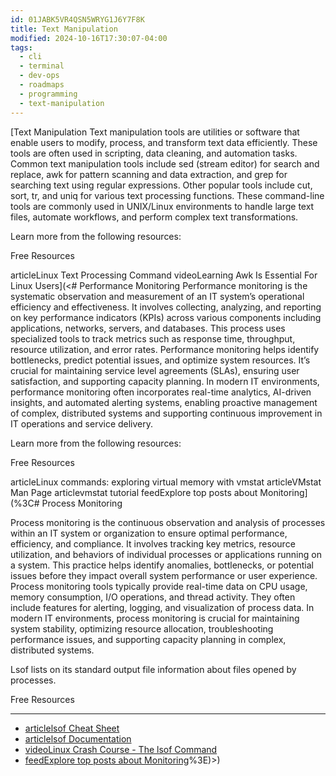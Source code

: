 ```yaml
---
id: 01JABK5VR4QSN5WRYG1J6Y7F8K
title: Text Manipulation
modified: 2024-10-16T17:30:07-04:00
tags:
  - cli
  - terminal
  - dev-ops
  - roadmaps
  - programming
  - text-manipulation
---
```

[Text Manipulation
Text manipulation tools are utilities or software that enable users to modify, process, and transform text data efficiently. These tools are often used in scripting, data cleaning, and automation tasks. Common text manipulation tools include sed (stream editor) for search and replace, awk for pattern scanning and data extraction, and grep for searching text using regular expressions. Other popular tools include cut, sort, tr, and uniq for various text processing functions. These command-line tools are commonly used in UNIX/Linux environments to handle large text files, automate workflows, and perform complex text transformations.

Learn more from the following resources:

Free Resources

articleLinux Text Processing Command
videoLearning Awk Is Essential For Linux Users](<# Performance Monitoring
Performance monitoring is the systematic observation and measurement of an IT system’s operational efficiency and effectiveness. It involves collecting, analyzing, and reporting on key performance indicators (KPIs) across various components including applications, networks, servers, and databases. This process uses specialized tools to track metrics such as response time, throughput, resource utilization, and error rates. Performance monitoring helps identify bottlenecks, predict potential issues, and optimize system resources. It’s crucial for maintaining service level agreements (SLAs), ensuring user satisfaction, and supporting capacity planning. In modern IT environments, performance monitoring often incorporates real-time analytics, AI-driven insights, and automated alerting systems, enabling proactive management of complex, distributed systems and supporting continuous improvement in IT operations and service delivery.

Learn more from the following resources:

Free Resources

articleLinux commands: exploring virtual memory with vmstat
articleVMstat Man Page
articlevmstat tutorial
feedExplore top posts about Monitoring](%3C# Process Monitoring

Process monitoring is the continuous observation and analysis of processes within an IT system or organization to ensure optimal performance, efficiency, and compliance. It involves tracking key metrics, resource utilization, and behaviors of individual processes or applications running on a system. This practice helps identify anomalies, bottlenecks, or potential issues before they impact overall system performance or user experience. Process monitoring tools typically provide real-time data on CPU usage, memory consumption, I/O operations, and thread activity. They often include features for alerting, logging, and visualization of process data. In modern IT environments, process monitoring is crucial for maintaining system stability, optimizing resource allocation, troubleshooting performance issues, and supporting capacity planning in complex, distributed systems.

Lsof lists on its standard output file information about files opened by processes.

Free Resources

---

- [articlelsof Cheat Sheet](https://neverendingsecurity.wordpress.com/2015/04/13/lsof-commands-cheatsheet/)
- [articlelsof Documentation](https://man7.org/linux/man-pages/man8/lsof.8.html)
- [videoLinux Crash Course - The lsof Command](https://www.youtube.com/watch?v=n9nZ1ellaV0)
- [feedExplore top posts about Monitoring](https://app.daily.dev/tags/monitoring?ref=roadmapsh)%3E)>)